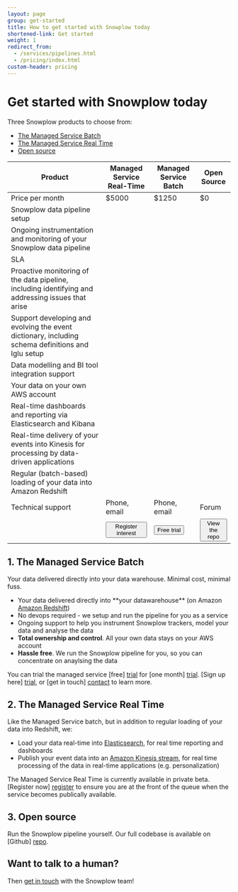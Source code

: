 ```yaml
---
layout: page
group: get-started
title: How to get started with Snowplow today
shortened-link: Get started
weight: 1
redirect_from:
  - /services/pipelines.html
  - /pricing/index.html
custom-header: pricing
---
```


<h1>Get started with Snowplow today</h1>
<p>Three Snowplow products to choose from:</p>

<ul>
  <li><a href="#batch">The Managed Service Batch</a></li>
  <li><a href="#real-time">The Managed Service Real Time</a></li>
  <li><a href="#open-source">Open source</a></li>
</ul>

<table class="table table-striped">
    <thead>
        <tr>
            <th>Product</th>
            <th>Managed Service Real-Time</th>
            <th>Managed Service Batch</th>
            <th>Open Source</th>
        </tr>
    </thead>
    <tbody>
    	<tr>
    		<td>Price per month</td>
    		<td>$5000</td>
    		<td>$1250</td>
    		<td>$0</td>
    	</tr>
    	<tr>
    		<td>Snowplow data pipeline setup</td>
    		<td><span class="glyphicon glyphicon-ok" aria-hidden="true"></span></td>
    		<td><span class="glyphicon glyphicon-ok" aria-hidden="true"></span></td>
    		<td><span class="glyphicon glyphicon-remove" aria-hidden="true"></span></td>
    	</tr>
    	<tr>
    		<td>Ongoing instrumentation and monitoring of your Snowplow data pipeline</td>
    		<td><span class="glyphicon glyphicon-ok" aria-hidden="true"></span></td>
    		<td><span class="glyphicon glyphicon-ok" aria-hidden="true"></span></td>
    		<td><span class="glyphicon glyphicon-remove" aria-hidden="true"></span></td>
    	</tr>
    	<tr>
    		<td>SLA</td>
    		<td><span class="glyphicon glyphicon-ok" aria-hidden="true"></span></td>
    		<td><span class="glyphicon glyphicon-ok" aria-hidden="true"></span></td>
    		<td><span class="glyphicon glyphicon-remove" aria-hidden="true"></span></td>
    	</tr>
    	<tr>
    		<td>Proactive monitoring of the data pipeline, including identifying and addressing issues that arise</td>
    		<td><span class="glyphicon glyphicon-ok" aria-hidden="true"></span></td>
    		<td><span class="glyphicon glyphicon-ok" aria-hidden="true"></span></td>
    		<td><span class="glyphicon glyphicon-remove" aria-hidden="true"></span></td>
    	</tr>
    	<tr>
    		<td>Support developing and evolving the event dictionary, including schema definitions and Iglu setup</td>
    		<td><span class="glyphicon glyphicon-ok" aria-hidden="true"></span></td>
    		<td><span class="glyphicon glyphicon-ok" aria-hidden="true"></span></td>
    		<td><span class="glyphicon glyphicon-remove" aria-hidden="true"></span></td>
    	</tr>
    	<tr>
    		<td>Data modelling and BI tool integration support</td>
    		<td><span class="glyphicon glyphicon-ok" aria-hidden="true"></span></td>
    		<td><span class="glyphicon glyphicon-ok" aria-hidden="true"></span></td>
    		<td><span class="glyphicon glyphicon-remove" aria-hidden="true"></span></td>
    	</tr>
    	<tr>
    		<td>Your data on your own AWS account</td>
    		<td><span class="glyphicon glyphicon-ok" aria-hidden="true"></span></td>
    		<td><span class="glyphicon glyphicon-ok" aria-hidden="true"></span></td>
    		<td><span class="glyphicon glyphicon-ok" aria-hidden="true"></span></td>
    	</tr>
    	<tr>
    		<td>Real-time dashboards and reporting via Elasticsearch and Kibana</td>
    		<td><span class="glyphicon glyphicon-ok" aria-hidden="true"></span></td>
    		<td><span class="glyphicon glyphicon-remove" aria-hidden="true"></span></td>
    		<td><span class="glyphicon glyphicon-ok" aria-hidden="true"></span></td>
    	</tr>
    	<tr>
    		<td>Real-time delivery of your events into Kinesis for processing by data-driven applications</td>
    		<td><span class="glyphicon glyphicon-ok" aria-hidden="true"></span></td>
    		<td><span class="glyphicon glyphicon-remove" aria-hidden="true"></span></td>
    		<td><span class="glyphicon glyphicon-ok" aria-hidden="true"></span></td>
    	</tr>
    	<tr>
    		<td>Regular (batch-based) loading of your data into Amazon Redshift</td>
    		<td><span class="glyphicon glyphicon-ok" aria-hidden="true"></span></td>
    		<td><span class="glyphicon glyphicon-ok" aria-hidden="true"></span></td>
    		<td><span class="glyphicon glyphicon-ok" aria-hidden="true"></span></td>
    	</tr>
    	<tr>
    		<td>Technical support</td>
    		<td>Phone, email</td>
    		<td>Phone, email</td>
    		<td>Forum</td>
    	</tr>
    	<tr>
    		<td></td>
    		<td><a href="register-for-real-time.html"><button class="btn btn-success btn-primary" type="button">Register interest</button></a></td>
    		<td><a href="managed-service-batch-free-trial.html"><button class="btn btn-success btn-primary" type="button">Free trial</button></a></td>
    		<td><a href="https://github.com/snowplow/snowplow"><button class="btn btn-success btn-primary" type="button">View the repo</button></a></td>
    	</tr>
    </tbody>
</table>


<h2><a name="batch">1. The Managed Service Batch</a></h2>

<p>Your data delivered directly into your data warehouse. Minimal cost, minimal fuss.</p>

<ul>
  <li>Your data delivered directly into **your datawarehouse** (on Amazon <a href="http://aws.amazon.com/redshift/">Amazon Redshift</a>)</li>
  <li>No devops required - we setup and run the pipeline for you as a service</li>
  <li>Ongoing support to help you instrument Snowplow trackers, model your data and analyse the data</li>
  <li><strong>Total ownership and control</strong>. All your own data stays on your AWS account</li>
  <li><strong>Hassle free</strong>. We run the Snowplow pipeline for you, so you can concentrate on anaylsing the data</li>
</ul>

You can trial the managed service [free] [trial] for [one month] [trial]. [Sign up here] [trial], or [get in touch] [contact] to learn more.

<h2><a name="real-time">2. The Managed Service Real Time</a></h2>

Like the Managed Service batch, but in addition to regular loading of your data into Redshift, we:

* Load your data real-time into [Elasticsearch][elasticsearch], for real time reporting and dashboards
* Publish your event data into an [Amazon Kinesis stream][kinesis], for real time processing of the data in real-time applications (e.g. personalization)

The Managed Service Real Time is currently available in private beta. [Register now] [register] to ensure you are at the front of the queue when the service becomes publically available.

<h2><a name="open-source">3. Open source</a></h2>

Run the Snowplow pipeline yourself. Our full codebase is available on [Github] [repo].

<h2>Want to talk to a human?</h2>

Then [get in touch][contact] with the Snowplow team!





[forum]: https://groups.google.com/forum/#!forum/snowplow-user
[contact]: /about/index.html
[trial]: managed-service-batch-free-trial.html
[elasticsearch]: https://www.elastic.co/products/elasticsearch
[redshift]: http://aws.amazon.com/redshift/
[kinesis]: http://aws.amazon.com/kinesis/
[repo]: https://github.com/snowplow/snowplow
[register]: register-for-real-time.html

